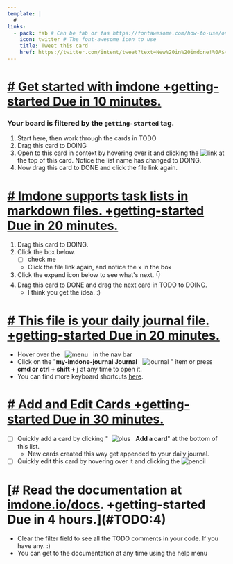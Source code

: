 ```yaml
---
template: |
  #
links:
  - pack: fab # Can be fab or fas https://fontawesome.com/how-to-use/on-the-web/referencing-icons/basic-use
    icon: twitter # The font-awesome icon to use
    title: Tweet this card
    href: https://twitter.com/intent/tweet?text=New%20in%20imdone!%0A${encodedText}%0ATweeted%20with%20@imdoneio
---
```


# [# Get started with imdone +getting-started Due in 10 minutes.](#TODO:0)
### Your board is filtered by the `getting-started` tag.
1. Start here, then work through the cards in TODO
1. Drag this card to DOING
1. Open to this card in context by hovering over it and clicking the ![link](https://octicons.glitch.me/link.svg?size=16) at the top of this card.  Notice the list name has changed to DOING.
1. Now drag this card to DONE and click the file link again.

# [# Imdone supports task lists in markdown files. +getting-started Due in 20 minutes.](#TODO:1)
1. Drag this card to DOING.
1. Click the box below.
    - [ ] check me
    - Click the file link again, and notice the x in the box
1. Click the expand icon below to see what's next. :point_down:
1. Drag this card to DONE and drag the next card in TODO to DOING.
    - I think you get the idea. :)

# [# This file is your daily journal file. +getting-started Due in 20 minutes.](#TODO:2)
- Hover over the &nbsp; ![menu](https://octicons.glitch.me/kebab-vertical.svg) &nbsp; in the nav bar
- Click on the "**my-imdone-journal Journal** &nbsp; ![journal](https://octicons.glitch.me/markdown.svg) " item or press **cmd or ctrl + shift + j** at any time to open it.
- You can find more keyboard shortcuts [here](https://imdone.io/docs/#/settings?id=keyboard-shortcuts).

# [# Add and Edit Cards +getting-started Due in 30 minutes.](#TODO:3)
- [ ] Quickly add a card by clicking "&nbsp; ![plus](https://octicons.glitch.me/plus.svg) &nbsp; **Add a card**" at the bottom of this list.
    - New cards created this way get appended to your daily journal.
- [ ] Quickly edit this card by hovering over it and clicking the ![pencil](https://octicons.glitch.me/pencil.svg?size=16)

# [# Read the documentation at [imdone.io/docs](https://imdone.io/docs). +getting-started Due in 4 hours.](#TODO:4)
- Clear the filter field to see all the TODO comments in your code.  If you have any. :)
- You can get to the documentation at any time using the help menu

<!-- 
[# Put your TODOs in block comments to keep them out of generated content. +getting-started](#TODO:5)
-->
